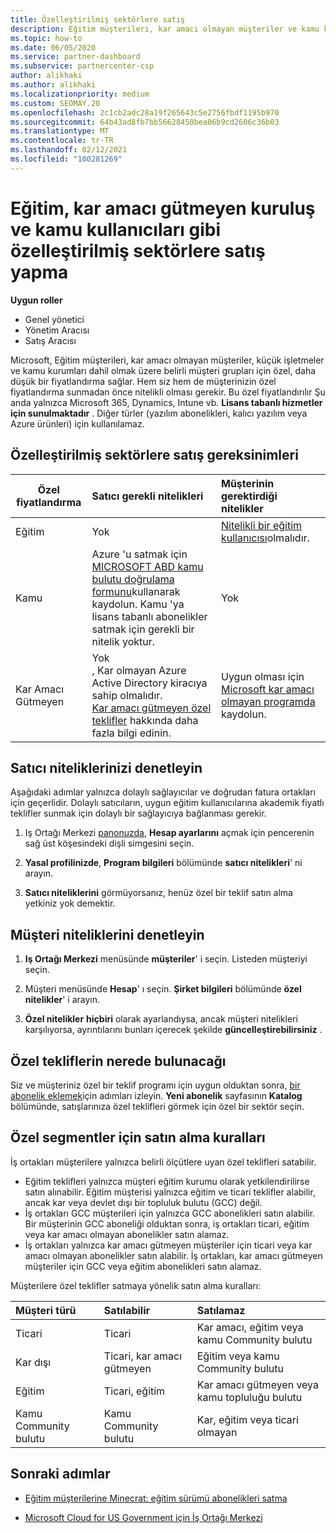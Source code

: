 ```yaml
---
title: Özelleştirilmiş sektörlere satış
description: Eğitim müşterileri, kar amacı olmayan müşteriler ve kamu kullanıcıları dahil olmak üzere, Microsoft 'un belirli müşteri grupları için özel, azaltılan fiyatlar hakkında bilgi edinin.
ms.topic: how-to
ms.date: 06/05/2020
ms.service: partner-dashboard
ms.subservice: partnercenter-csp
author: alikhaki
ms.author: alikhaki
ms.localizationpriority: medium
ms.custom: SEOMAY.20
ms.openlocfilehash: 2c1cb2adc28a19f265643c5e2756fbdf1195b970
ms.sourcegitcommit: 64b43ad8fb7bb56628450bea06b9cd2606c36b03
ms.translationtype: MT
ms.contentlocale: tr-TR
ms.lasthandoff: 02/12/2021
ms.locfileid: "100281269"
---
```

# <a name="sell-to-specialized-industries-like-education-non-profit-and-government-users"></a>Eğitim, kar amacı gütmeyen kuruluş ve kamu kullanıcıları gibi özelleştirilmiş sektörlere satış yapma

**Uygun roller**

- Genel yönetici
- Yönetim Aracısı
- Satış Aracısı

Microsoft, Eğitim müşterileri, kar amacı olmayan müşteriler, küçük işletmeler ve kamu kurumları dahil olmak üzere belirli müşteri grupları için özel, daha düşük bir fiyatlandırma sağlar. Hem siz hem de müşterinizin özel fiyatlandırma sunmadan önce nitelikli olması gerekir. Bu özel fiyatlandırılır Şu anda yalnızca Microsoft 365, Dynamics, Intune vb. **Lisans tabanlı hizmetler için sunulmaktadır** . Diğer türler (yazılım abonelikleri, kalıcı yazılım veya Azure ürünleri) için kullanılamaz.

## <a name="requirements-to-sell-to-specialized-industries"></a>Özelleştirilmiş sektörlere satış gereksinimleri

|**Özel fiyatlandırma**   |**Satıcı gerekli nitelikleri**   |**Müşterinin gerektirdiği nitelikler**   |
|----------------------------|:---------------------------------|:------------------------------------------|
|Eğitim   |Yok   | [Nitelikli bir eğitim kullanıcısı](https://www.microsoftvolumelicensing.com/DocumentSearch.aspx?Mode=3&DocumentTypeId=7)olmalıdır.   |
|Kamu   |Azure 'u satmak için [MICROSOFT ABD kamu bulutu doğrulama formunu](https://azuregov.microsoft.com/csp)kullanarak kaydolun. Kamu 'ya lisans tabanlı abonelikler satmak için gerekli bir nitelik yoktur.|   Yok|
|Kar Amacı Gütmeyen  |Yok<br/> , Kar olmayan Azure Active Directory kiracıya sahip olmalıdır.<br/> [Kar amacı gütmeyen özel teklifler](https://assetsprod.microsoft.com/mpn/nonprofit-skus-in-csp-faq.pdf) hakkında daha fazla bilgi edinin.   |Uygun olması için [Microsoft kar amacı olmayan programda](https://nonprofit.microsoft.com/#/register) kaydolun.   |

## <a name="check-your-reseller-qualifications"></a>Satıcı niteliklerinizi denetleyin

Aşağıdaki adımlar yalnızca dolaylı sağlayıcılar ve doğrudan fatura ortakları için geçerlidir. Dolaylı satıcıların, uygun eğitim kullanıcılarına akademik fiyatlı teklifler sunmak için dolaylı bir sağlayıcıya bağlanması gerekir.

1. Iş Ortağı Merkezi [panonuzda](https://partner.microsoft.com/dashboard), **Hesap ayarlarını** açmak için pencerenin sağ üst köşesindeki dişli simgesini seçin.

2. **Yasal profilinizde**, **Program bilgileri** bölümünde **satıcı nitelikleri**' ni arayın.

3. **Satıcı niteliklerini** görmüyorsanız, henüz özel bir teklif satın alma yetkiniz yok demektir.

## <a name="check-the-customer-qualifications"></a>Müşteri niteliklerini denetleyin

1. **Iş Ortağı Merkezi** menüsünde **müşteriler**' i seçin. Listeden müşteriyi seçin.

2. Müşteri menüsünde **Hesap**' ı seçin. **Şirket bilgileri** bölümünde **özel nitelikler**' i arayın.

3. **Özel nitelikler** **hiçbiri** olarak ayarlandıysa, ancak müşteri nitelikleri karşılıyorsa, ayrıntılarını bunları içerecek şekilde **güncelleştirebilirsiniz** .

## <a name="where-to-find-special-offers"></a>Özel tekliflerin nerede bulunacağı

Siz ve müşteriniz özel bir teklif programı için uygun olduktan sonra, [bir abonelik eklemek](create-a-new-subscription.md)için adımları izleyin. **Yeni abonelik** sayfasının **Katalog** bölümünde, satışlarınıza özel teklifleri görmek için özel bir sektör seçin.

## <a name="purchase-rules-for-special-segments"></a>Özel segmentler için satın alma kuralları

İş ortakları müşterilere yalnızca belirli ölçütlere uyan özel teklifleri satabilir. 

- Eğitim teklifleri yalnızca müşteri eğitim kurumu olarak yetkilendirilirse satın alınabilir. Eğitim müşterisi yalnızca eğitim ve ticari teklifler alabilir, ancak kar veya devlet dışı bir topluluk bulutu (GCC) değil.
- İş ortakları GCC müşterileri için yalnızca GCC abonelikleri satın alabilir. Bir müşterinin GCC aboneliği olduktan sonra, iş ortakları ticari, eğitim veya kar amacı olmayan abonelikler satın alamaz. 
- İş ortakları yalnızca kar amacı gütmeyen müşteriler için ticari veya kar amacı olmayan abonelikler satın alabilir. İş ortakları, kar amacı gütmeyen müşteriler için GCC veya eğitim abonelikleri satın alamaz.

Müşterilere özel teklifler satmaya yönelik satın alma kuralları:

|**Müşteri türü**   |**Satılabilir**   |**Satılamaz**   |
|:----------------------------|:---------------------------------|:------------------------------------------|
| Ticari |Ticari | Kar amacı, eğitim veya kamu Community bulutu |
| Kar dışı |Ticari, kar amacı gütmeyen | Eğitim veya kamu Community bulutu |
| Eğitim |Ticari, eğitim | Kar amacı gütmeyen veya kamu topluluğu bulutu |
| Kamu Community bulutu |Kamu Community bulutu | Kar, eğitim veya ticari olmayan |

## <a name="next-steps"></a>Sonraki adımlar

- [Eğitim müşterilerine Minecrat: eğitim sürümü abonelikleri satma](minecraft-subscriptions.md)

- [Microsoft Cloud for US Government için İş Ortağı Merkezi](partner-center-for-microsoft-us-govt-cloud.md)
